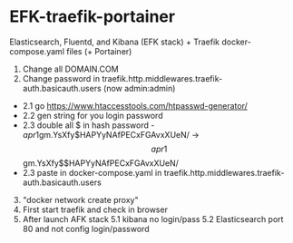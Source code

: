 # EFK-traefik-portainer
Elasticsearch, Fluentd, and Kibana (EFK stack) + Traefik docker-compose.yaml files (+ Portainer)

1. Change all DOMAIN.COM
2. Change password in traefik.http.middlewares.traefik-auth.basicauth.users (now admin:admin)
- 2.1 go https://www.htaccesstools.com/htpasswd-generator/
- 2.2 gen string for you login password
- 2.3 double  all $ in hash  password - $apr1$gm.YsXfy$HAPYyNAfPECxFGAvxXUeN/ -> $$apr1$$gm.YsXfy$$HAPYyNAfPECxFGAvxXUeN/
- 2.3 paste in  docker-compose.yaml in traefik.http.middlewares.traefik-auth.basicauth.users
3. "docker network create proxy"
4. First start traefik and check in browser
5. After launch AFK stack
5.1 kibana no login/pass
5.2 Elasticsearch port 80 and not config login/password